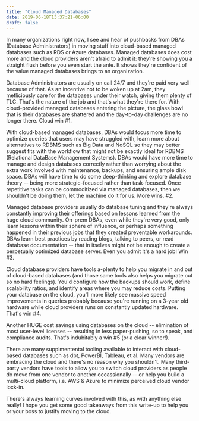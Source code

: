 ```yaml
---
title: "Cloud Managed Databases"
date: 2019-06-18T13:37:21-06:00
draft: false
---
```

In many organizations right now, I see and hear of pushbacks from DBAs (Database Administrators) in moving stuff into cloud-based managed databases such as RDS or Azure databases. Managed databases does cost more and the cloud providers aren't afraid to admit it: they're showing you a straight flush before you even start the ante. It shows they're confident of the value managed databases brings to an organization.

Database Administrators are usually on call 24/7 and they're paid very well because of that. As an incentive not to be woken up at 2am, they metliciously care for the databases under their watch, giving them plenty of TLC. That's the nature of the job and that's what they're there for. With cloud-provided managed databases entering the picture, the glass bowl that is their databases are shattered and the day-to-day challenges are no longer there. Cloud win #1.

With cloud-based managed databases, DBAs would focus more time to optimize queries that users may have struggled with, learn more about alternatives to RDBMS such as Big Data and NoSQL so they may better suggest fits with the workflow that might not be exactly ideal for RDBMS (Relational DataBase Management Systems). DBAs would have more time to manage and design databases correctly rather than worrying about the extra work involved with maintenance, backups, and ensuring ample disk space. DBAs will have time to do some deep-thinking and explore database theory -- being more strategic-focused rather than task-focused. Once repetitive tasks can be commoditized via managed databases, then we shouldn't be doing them, let the machine do it for us. More wins, #2.

Managed database providers usually do database tuning and they're always constantly improving their offerings based on lessons learned from the huge cloud community. On-prem DBAs, even while they're very good, only learn lessons within their sphere of influence, or perhaps something happened in their previous jobs that they created preventable workarounds. DBAs learn best practices by reading blogs, talking to peers, or read database documentation -- that in itselves might not be enough to create a perpetually optimized database server. Even you admit it's a hard job! Win #3.

Cloud database providers have tools a-plenty to help you migrate in and out of cloud-based databases (and those same tools also helps you migrate out so no hard feelings). You'd configure how the backups should work, define scalability ratios, and identify areas where you may reduce costs. Putting your database on the cloud, you'll more likely see massive speed improvements in queries probably because you're running on a 3-year old hardware while cloud providers runs on constantly updated hardware. That's win #4.

Another HUGE cost savings using databases on the cloud -- elimination of most user-level licenses -- resulting in less paper-pushing, so to speak, and compliance audits. That's indubitably a win #5 (or a clear winner!).

There are many supplmentental tooling available to interact with cloud-based databases such as dbt, PowerBI, Tableau, et al. Many vendors are embracing the cloud and there's no reason why you shouldn't. Many third-party vendors have tools to allow you to switch cloud providers as people do move from one vendor to another occassionally -- or help you build a multi-cloud platform, i.e. AWS &amp; Azure to minimize perceived cloud vendor lock-in.

There's always learning curves involved with this, as with anything else really! I hope you get some good takeaways from this write-up to help you or your boss to justify moving to the cloud.
   

